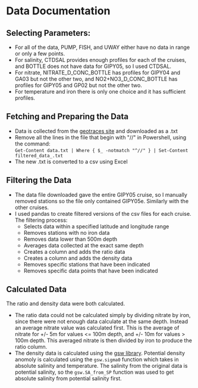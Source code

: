 # Data Documentation

## Selecting Parameters:
- For all of the data, PUMP, FISH, and UWAY either have no data in range or only a few points.
- For salinity, CTDSAL provides enough profiles for each of the cruises, and BOTTLE does not have data for GIPY05, so I used CTDSAL.
- For nitrate, NITRATE_D_CONC_BOTTLE has profiles for GIPY04 and GA03 but not the other two, and NO2+NO3_D_CONC_BOTTLE has profiles for GIPY05 and GP02 but not the other two.
- For temperature and iron there is only one choice and it has sufficient profiles.

## Fetching and Preparing the Data
- Data is collected from the [geotraces site](https://geotraces.webodv.awi.de/) and downloaded as a .txt
- Remove all the lines in the file that begin with "//" in Powershell, using the command:  
`Get-Content data.txt | Where { $_ -notmatch "^//" } | Set-Content filtered_data_.txt`
- The new .txt is converted to a csv using Excel

## Filtering the Data
- The data file downloaded gave the entire GIPY05 cruise, so I manually removed stations so the file only contained GIPY05e. Similarly with the other cruises.
- I used pandas to create filtered versions of the csv files for each cruise. The filtering process:
    - Selects data within a specified latitude and longitude range
    - Removes stations with no iron data
    - Removes data lower than 500m depth
    - Averages data collected at the exact same depth
    - Creates a column and adds the ratio data
    - Creates a column and adds the density data
    - Removes specific stations that have been indicated
    - Removes specific data points that have been indicated

## Calculated Data
The ratio and density data were both calculated. 
- The ratio data could not be calculated simply by dividing nitrate by iron, since there were not enough data calculate at the same depth. Instead an average nitrate value was calculated first. This is the average of nitrate for +/- 5m for values <= 100m depth, and +/- 10m for values > 100m depth. This averaged nitrate is then divided by iron to produce the ratio column.
- The density data is calculated using the [gsw library](http://www.teos-10.org/pubs/gsw/html/gsw_contents.html). Potential density anomoly is calculated using the `gsw.sigma0` function which takes in absolute salinity and temperature. The salinity from the original data is potential salinity, so the `gsw.SA_from_SP` function was used to get absolute salinity from potential salinity first. 

